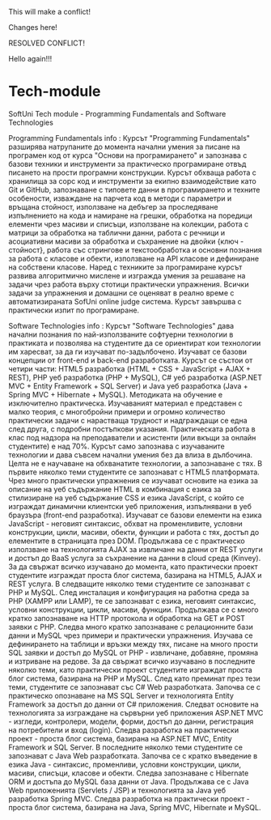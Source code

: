 ﻿﻿This will make a conflict!

Changes here!

RESOLVED CONFLICT!

Hello again!!!

# Tech-module
SoftUni Tech module - Programming Fundamentals and Software Technologies

Programming Fundamentals info :
Курсът "Programming Fundamentals" разширява натрупаните до момента начални умения за писане на програмен код от курса "Основи на програмирането" и запознава с базови техники и инструменти за практическо програмиране отвъд писането на прости програмни конструкции.
Курсът обхваща работа с хранилища за сорс код и инструменти за екипно взаимодействие като Git и GitHub, запознаване с типовете данни в програмирането и техните особености, изваждане на парчета код в методи с параметри и връщана стойност, използване на дебъгер за проследяване изпълнението на кода и намиране на грешки, обработка на поредици елементи чрез масиви и списъци, използване на колекции, работа с матрици за обработка на таблични данни, работа с речници и асоциативни масиви за обработка и съхранение на двойки {ключ - стойност}, работа със стрингове и текстообработка и основни познания за работа с класове и обекти, използване на API класове и дефиниране на собствени класове.
Наред с техниките за програмиране курсът развива алгоритмично мислене и изгражда умения за решаване на задачи чрез работа върху стотици практически упражнения. Всички задачи за упражнения и домашни се оценяват в реално време с автоматизираната SofUni online judge система. Курсът завършва с практически изпит по програмиране.

Software Technologies info :
Курсът "Software Technologies" дава начални познания по най-използваните софтуерни технологии в практиката и позволява на студентите да се ориентират кои технологии им харесват, за да ги изучават по-задълбочено. Изучават се базови концепции от front-end и back-end разработката. Курсът се състои от четири части: HTML5 разработка (HTML + CSS + JavaScript + AJAX + REST), PHP уеб разработка (PHP + MySQL), C# уеб разработка (ASP.NET MVC + Entity Framework + SQL Server) и Java уеб разработка (Java + Spring MVC + Hibernate + MySQL).
Методиката на обучение е изключително практическа. Изучаваният материал е представен с малко теория, с многобройни примери и огромно количество практически задачи с нарастваща трудност и надграждащи се една след друга, с подробни постъпкови указания. Практическата работа в клас под надзора на преподаватели и асистенти (или вкъщи за онлайн студентите) е над 70%. Курсът само запознава с изучаваните технологии и дава съвсем начални умения без да влиза в дълбочина. Целта не е научаване на обхванатите технологии, а запознаване с тях.
В първите няколко теми студентите се запознават с HTML5 платформата. Чрез много практически упражнения се изучават основите на езика за описание на уеб съдържание HTML в комбинация с езика за стилизиране на уеб съдържание CSS и езика JavaScript, с който се изграждат динамични клиентски уеб приложения, изпълнявани в уеб браузъра (front-end разработка). Изучават се базови елементи на езика JavaScript - неговият синтаксис, обхват на променливите, условни конструкции, цикли, масиви, обекти, функции и работа с тях, достъп до елементите в страницата през DOM. Продължава се с практическо използване на технологията AJAX за извличане на данни от REST услуги и достъп до BaaS услуга за съхранение на данни в cloud среда (Kinvey). За да свържат всичко изучавано до момента, като практически проект студентите изграждат проста блог система, базирана на HTML5, AJAX и REST услуга.
В следващите няколко теми студентите се запознават с PHP и MySQL. След инсталация и конфигурация на работна среда за PHP (XAMPP или LAMP), те се запознават с езика, неговият синтаксис, условни конструкции, цикли, масиви, функции. Продължава се с много кратко запознаване на HTTP протокола и обработка на GET и POST заявки с PHP. Следва много кратко запознаване с релационните бази данни и MySQL чрез примери и практически упражнения. Изучава се дефинирането на таблици и връзки между тях, писане на много прости SQL заявки и достъп до МySQL от PHP - извличане, добавяне, промяна и изтриване на редове. За да свържат всичко изучавано в последните няколко теми, като практически проект студентите изграждат проста блог система, базирана на PHP и MySQL.
След като преминат през тези теми, студентите се запознават със C# Web разработката. Започва се с практическо опознаване на MS SQL Server и технологията Entity Framework за достъп до данни от C# приложения. Следват основите на технологията за изграждане на сървърни уеб приложения ASP.NET MVC - изгледи, контролери, модели, форми, достъп до данни, регистрация на потребители и вход (login). Следва разработка на практически проект - проста блог система, базирана на ASP.NET MVC, Entity Framework и SQL Server.
В последните няколко теми студентите се запознават с Java Web разработката. Започва се с кратко въведение в езика Java - синтаксис, променливи, условни конструкции, цикли, масиви, списъци, класове и обекти. Следва запознаване с Hibernate ORM и достъпа до MySQL база данни от Java. Продължава се с Java Web приложенията (Servlets / JSP) и технологията за Java уеб разработка Spring MVC. Следва разработка на практически проект - проста блог система, базирана на Java, Spring MVC, Hibernate и MySQL.
